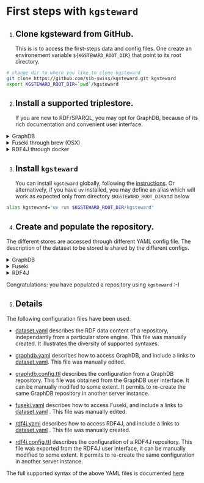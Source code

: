 # First steps with `kgsteward`

1. ## Clone kgsteward from GitHub.
   
   This is is to access the first-steps data and config files.
   One create an environement variable `${KGSTEWARD_ROOT_DIR}` that point to its root directory.

```sh
# change dir to where you like to clone kgsteward
git clone https://github.com/sib-swiss/kgsteward.git kgsteward
export KGSTEWARD_ROOT_DIR=`pwd`/kgsteward
```

2. ## Install a supported triplestore. 

	If you are new to RDF/SPARQL, you may opt for GraphDB, because of its rich documentation and convenient user interface.

<details>
<summary>GraphDB</summary>

Install (the free version of) GraphDB from [Ontotext website](https://www.ontotext.com/products/graphdb/download/?ref=menu), following the vendor instructions. Launch GraphDB, using the application icon or the command line. By default, the user interface of GraphDB becomes available at http://localhost:7200.

Alternatively, you may use Docker ...

</details>

<details>
<summary>Fuseki through brew (OSX)</summary>


```sh
brew install fuseki
export FUSEKI_DIR=~/scratch/fuseki # FIXME: update path to where you would like to store the db
mkdir -p $FUSEKI_DIR
( cd $FUSEKI_DIR && fuseki-server --config $FIRST_STEPS_DIR/fuseki.config.ttl > $FUSEKI_DIR/logs.txt )&
```

By default, the user interface of Fuseki becomes available at http://localhost:3030.

</details>

<details>
<summary>RDF4J through docker</summary>

```sh
# brew install --cask docker # work on OSX
docker pull eclipse/rdf4j-workbench:5.1.0 # you may try tag ":latest"

export RDF4J_DIR=$HOME/scratch/rdf4j
mkdir -p $RDF4J_DIR
docker run -d \
    -p 8080:8080 \
    -e JAVA_OPTS="-Xms1g -Xmx12g" \
    -v $RDF4J_DIR:/var/rdf4j \
    -v $RDF4J_DIR/logs:/usr/local/tomcat/logs \
	--memory=13G \
	--cpus=3 \
    eclipse/rdf4j-workbench:5.1.0
```

The user interface becomes avaialabe at (http://localhost:8080/rdf4j-workbench)[http://localhost:8080/rdf4j-workbench]

</details>

3. ## Install `kgsteward` 

   You can install `kgsteward` globally, following the [instructions](https://github.com/sib-swiss/kgsteward). 
   Or alternatively, if you have `uv` installed, you may define an alias which will work as expected only from directory `$KGSTEWARD_ROOT_DIR`and below

```sh
alias kgsteward="uv run $KGSTEWARD_ROOT_DIR/kgsteward"
```

4. ## Create and populate the repository. 

The different stores are accessed through different YAML config file. The description of the dataset to be stored is shared by the different configs.

<details>
<summary>GraphDB</summary>

```sh
export GRAPHDB_USERNAME=admin  # default of GraphDB fresh installation
export GRAPHDB_PASSWORD=root   # default of GraphDB fresh installation
cd $KGSTEWARD_ROOT_DIR/doc/first_steps
kgsteward graphdb.yaml -I # rewrite repository
kgsteward graphdb.yaml -C # populate repository
kgsteward graphdb.yaml -V # validate repository
```

</details>

<details>
<summary>Fuseki</summary>

```sh
cd $KGSTEWARD_ROOT_DIR/doc/first_steps
kgsteward fuseki.yaml -I # rewrite repository
kgsteward fuseki.yaml -C # populate repository
kgsteward fuseki.yaml -V # validate repository
```

</details>

<details>
<summary>RDF4J</summary>

```sh
cd $KGSTEWARD_ROOT_DIR/doc/first_steps
kgsteward rdf4j.yaml -I # rewrite repository
kgsteward rdf4j.yaml -C # populate repository
kgsteward rdf4j.yaml -V # validate repository
```

</details>

Congratulations: you have populated a repository using `kgsteward` :-) 

5. ## Details

The following configuration files have been used:

* [dataset.yaml](dataset.yaml) describes the RDF data content of a repository, independantly from a particular store engine. This file was manually created. It illustrates the diversity of supported syntaxes.

* [graphdb.yaml](graphdb.yaml) describes how to access GraphDB, and include a links to [dataset.yaml](dataset.yaml). This file was manually edited. 

* [graphdb.config.ttl](graphdb.config.ttl) describes the configuration from a GraphDB repository. 
  This file was obtained from the GraphDB user interface. 
  It can be manually modifed to some extent. 
  It permits to re-create the same GraphDB repository in another server instance.

* [fuseki.yaml](fuseki.yaml) describes how to access Fuseki, and include a links to [dataset.yaml](dataset.yaml) . This file was manually edited.

* [rdf4j.yaml](rdf4j.yaml) describes how to access RDF4J, and include a links to [dataset.yaml](dataset.yaml) . This file was manually created.

* [rdf4j.config.ttl](rdf4j.config.ttl) describes the configuration of a RDF4J repository. This file was exported from the RDF4J user interface, it can be manually modified to some extent. It permits to re-create the same configuration in another server instance.

The full supported syntax of the above YAML files is documented [here](../yaml/kgsteward.schema.md)
